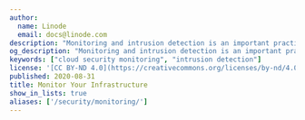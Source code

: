 ```yaml
---
author:
  name: Linode
  email: docs@linode.com
description: "Monitoring and intrusion detection is an important practice for cloud security. The guides in this section will show you how to implement popular software solutions for cloud security monitoring."
og_description: "Monitoring and intrusion detection is an important practice for cloud security. The guides in this section will show you how to implement popular software solutions for cloud security monitoring."
keywords: ["cloud security monitoring", "intrusion detection"]
license: '[CC BY-ND 4.0](https://creativecommons.org/licenses/by-nd/4.0)'
published: 2020-08-31
title: Monitor Your Infrastructure
show_in_lists: true
aliases: ['/security/monitoring/']
---
```


